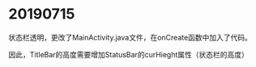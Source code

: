 # 20190715

状态栏透明，更改了MainActivity.java文件，在onCreate函数中加入了代码。

因此，TitleBar的高度需要增加StatusBar的curHieght属性（状态栏的高度）

